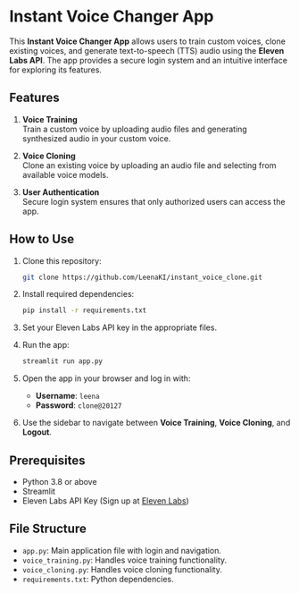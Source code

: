 # Instant Voice Changer App

This **Instant Voice Changer App** allows users to train custom voices, clone existing voices, and generate text-to-speech (TTS) audio using the **Eleven Labs API**. The app provides a secure login system and an intuitive interface for exploring its features.

## Features
1. **Voice Training**  
   Train a custom voice by uploading audio files and generating synthesized audio in your custom voice.
   
2. **Voice Cloning**  
   Clone an existing voice by uploading an audio file and selecting from available voice models.

3. **User Authentication**  
   Secure login system ensures that only authorized users can access the app.

## How to Use
1. Clone this repository:
   ```bash
   git clone https://github.com/LeenaKI/instant_voice_clone.git
   ```
2. Install required dependencies:
   ```bash
   pip install -r requirements.txt
   ```
3. Set your Eleven Labs API key in the appropriate files.
4. Run the app:
   ```bash
   streamlit run app.py
   ```
5. Open the app in your browser and log in with:
   - **Username**: `leena`  
   - **Password**: `clone@20127`  

6. Use the sidebar to navigate between **Voice Training**, **Voice Cloning**, and **Logout**.

## Prerequisites
- Python 3.8 or above
- Streamlit
- Eleven Labs API Key (Sign up at [Eleven Labs](https://elevenlabs.io/app/settings/api-keys))

## File Structure
- `app.py`: Main application file with login and navigation.
- `voice_training.py`: Handles voice training functionality.
- `voice_cloning.py`: Handles voice cloning functionality.
- `requirements.txt`: Python dependencies.
